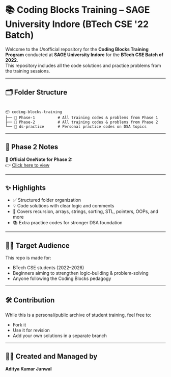 # 📚 Coding Blocks Training – SAGE University Indore (BTech CSE '22 Batch)

Welcome to the *Un*official repository for the **Coding Blocks Training Program** conducted at **SAGE University Indore** for the **BTech CSE Batch of 2022**.  
This repository includes all the code solutions and practice problems from the training sessions.

---

## 🗂 Folder Structure

```

📦 coding-blocks-training
├── 📁 Phase-1          # All training codes & problems from Phase 1
├── 📁 Phase-2          # All training codes & problems from Phase 2
└── 📁 ds-practice      # Personal practice codes on DSA topics

```

---

## 📖 Phase 2 Notes

📎 **Official OneNote for Phase 2:**  
👉 [Click here to view](https://onedrive.live.com/view.aspx?resid=77785AC23F6B4702!s8f5cd0ff29744f5da0af158269b6a0ab&migratedtospo=true&redeem=aHR0cHM6Ly8xZHJ2Lm1zL28vYy83Nzc4NWFjMjNmNmI0NzAyL0V2X1FYSTkwS1YxUG9LOFZnbW0yb0tzQmVKdDdBTTU4SVdBMXRfRnhpT1hOdlE_ZT1tT0FFeTA&wd=target%28Lecture%203.one%7C4738e959-739d-497a-85a5-ecf45cf0593d%2FBinary%20Search%7C4ac15ec8-b554-42f0-839a-c6e8eac2fec0%2F%29&wdorigin=NavigationUrl)  

---

## ✨ Highlights

- ✅ Structured folder organization
- 💡 Code solutions with clear logic and comments
- 🔁 Covers recursion, arrays, strings, sorting, STL, pointers, OOPs, and more
- 📚 Extra practice codes for stronger DSA foundation

---

## 🧑‍💻 Target Audience

This repo is made for:
- BTech CSE students (2022–2026)
- Beginners aiming to strengthen logic-building & problem-solving
- Anyone following the Coding Blocks pedagogy

---

## 🛠 Contribution

While this is a personal/public archive of student training, feel free to:
- Fork it
- Use it for revision
- Add your own solutions in a separate branch

---

## 🙋‍♂️ Created and Managed by

**Aditya Kumar Junwal**
```


